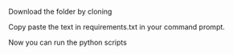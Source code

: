 Download the folder by cloning

Copy paste the text in requirements.txt in your command prompt.

Now you can run the python scripts 
